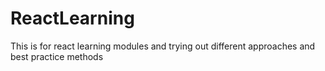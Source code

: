 # ReactLearning
This is for react learning modules and trying out different approaches and best practice methods
